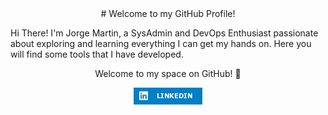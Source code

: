 <center>
    # Welcome to my GitHub Profile!
</center>

Hi There! I'm Jorge Martin, a SysAdmin and DevOps Enthusiast passionate about exploring and learning everything I can get my hands on. Here you will find some tools that I have developed.
<p align="center"> 
    Welcome to my space on GitHub! 🚀 
</p>
<div align="center">
    <a href="https://www.linkedin.com/in/jorgemarting/" target="_blank">
        <img src="assets/LinkedIn.gif" alt="LinkedIn Badge"/>
    </a>
</div>
